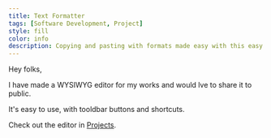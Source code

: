 ```yaml
---
title: Text Formatter
tags: [Software Development, Project]
style: fill
color: info
description: Copying and pasting with formats made easy with this easy to use text formating tool.
---
```


Hey folks,

I have made a WYSIWYG editor for my works and would lve to share it to public.


It's easy to use, with tooldbar buttons and shortcuts.

Check out the editor in [Projects](/projects).